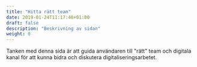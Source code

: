 ```yaml
---
title: "Hitta rätt team"
date: 2019-01-24T11:17:48+01:00
draft: false
description: "Beskrivning av sidan"
weight: 0
---
```

Tanken med denna sida är att guida användaren till "rätt" team och digitala kanal för att kunna bidra och diskutera digitaliseringsarbetet.
